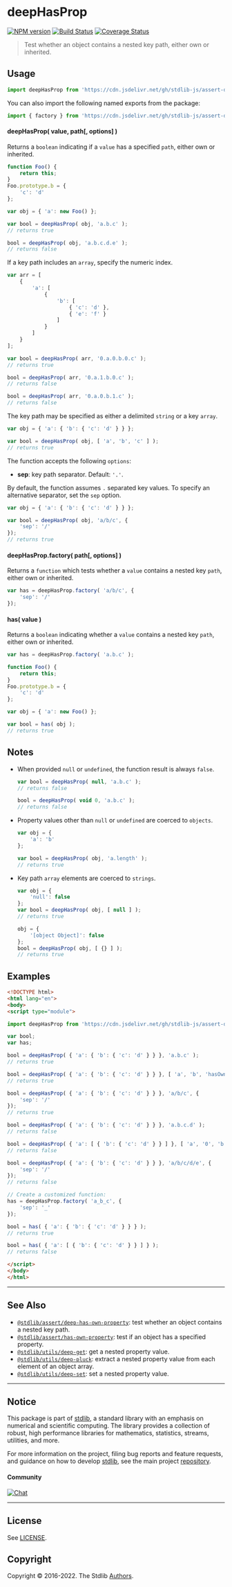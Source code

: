 <!--

@license Apache-2.0

Copyright (c) 2018 The Stdlib Authors.

Licensed under the Apache License, Version 2.0 (the "License");
you may not use this file except in compliance with the License.
You may obtain a copy of the License at

   http://www.apache.org/licenses/LICENSE-2.0

Unless required by applicable law or agreed to in writing, software
distributed under the License is distributed on an "AS IS" BASIS,
WITHOUT WARRANTIES OR CONDITIONS OF ANY KIND, either express or implied.
See the License for the specific language governing permissions and
limitations under the License.

-->

# deepHasProp

[![NPM version][npm-image]][npm-url] [![Build Status][test-image]][test-url] [![Coverage Status][coverage-image]][coverage-url] <!-- [![dependencies][dependencies-image]][dependencies-url] -->

> Test whether an object contains a nested key path, either own or inherited.



<section class="usage">

## Usage

```javascript
import deepHasProp from 'https://cdn.jsdelivr.net/gh/stdlib-js/assert-deep-has-property@esm/index.mjs';
```

You can also import the following named exports from the package:

```javascript
import { factory } from 'https://cdn.jsdelivr.net/gh/stdlib-js/assert-deep-has-property@esm/index.mjs';
```

#### deepHasProp( value, path\[, options] )

Returns a `boolean` indicating if a `value` has a specified `path`, either own or inherited.

<!-- eslint-disable object-curly-newline, object-curly-spacing -->

```javascript
function Foo() {
    return this;
}
Foo.prototype.b = {
    'c': 'd'
};

var obj = { 'a': new Foo() };

var bool = deepHasProp( obj, 'a.b.c' );
// returns true

bool = deepHasProp( obj, 'a.b.c.d.e' );
// returns false
```

If a key path includes an `array`, specify the numeric index.

<!-- eslint-disable object-curly-newline, object-curly-spacing -->

```javascript
var arr = [
    {
        'a': [
            {
                'b': [
                    { 'c': 'd' },
                    { 'e': 'f' }
                ]
            }
        ]
    }
];

var bool = deepHasProp( arr, '0.a.0.b.0.c' );
// returns true

bool = deepHasProp( arr, '0.a.1.b.0.c' );
// returns false

bool = deepHasProp( arr, '0.a.0.b.1.c' );
// returns false
```

The key path may be specified as either a delimited `string` or a key `array`.

<!-- eslint-disable object-curly-newline, object-curly-spacing -->

```javascript
var obj = { 'a': { 'b': { 'c': 'd' } } };

var bool = deepHasProp( obj, [ 'a', 'b', 'c' ] );
// returns true
```

The function accepts the following `options`:

-   **sep**: key path separator. Default: `'.'`.

By default, the function assumes `.` separated key values. To specify an alternative separator, set the `sep` option.

<!-- eslint-disable object-curly-newline, object-curly-spacing -->

```javascript
var obj = { 'a': { 'b': { 'c': 'd' } } };

var bool = deepHasProp( obj, 'a/b/c', {
    'sep': '/'
});
// returns true
```

#### deepHasProp.factory( path\[, options] )

Returns a `function` which tests whether a `value` contains a nested key `path`, either own or inherited.

```javascript
var has = deepHasProp.factory( 'a/b/c', {
    'sep': '/'
});
```

#### has( value )

Returns a `boolean` indicating whether a `value` contains a nested key `path`, either own or inherited.

<!-- eslint-disable object-curly-newline, object-curly-spacing -->

```javascript
var has = deepHasProp.factory( 'a.b.c' );

function Foo() {
    return this;
}
Foo.prototype.b = {
    'c': 'd'
};

var obj = { 'a': new Foo() };

var bool = has( obj );
// returns true
```

</section>

<!-- /.usage -->

<section class="notes">

## Notes

-   When provided `null` or `undefined`, the function result is always `false`.

    ```javascript
    var bool = deepHasProp( null, 'a.b.c' );
    // returns false

    bool = deepHasProp( void 0, 'a.b.c' );
    // returns false
    ```

-   Property values other than `null` or `undefined` are coerced to `objects`.

    ```javascript
    var obj = {
        'a': 'b'
    };

    var bool = deepHasProp( obj, 'a.length' );
    // returns true
    ```

-   Key path `array` elements are coerced to `strings`.

    ```javascript
    var obj = {
        'null': false
    };
    var bool = deepHasProp( obj, [ null ] );
    // returns true

    obj = {
        '[object Object]': false
    };
    bool = deepHasProp( obj, [ {} ] );
    // returns true
    ```

</section>

<!-- /.notes -->

<section class="examples">

## Examples

<!-- eslint-disable object-curly-newline, object-curly-spacing -->

<!-- eslint no-undef: "error" -->

```html
<!DOCTYPE html>
<html lang="en">
<body>
<script type="module">

import deepHasProp from 'https://cdn.jsdelivr.net/gh/stdlib-js/assert-deep-has-property@esm/index.mjs';

var bool;
var has;

bool = deepHasProp( { 'a': { 'b': { 'c': 'd' } } }, 'a.b.c' );
// returns true

bool = deepHasProp( { 'a': { 'b': { 'c': 'd' } } }, [ 'a', 'b', 'hasOwnProperty' ] );
// returns true

bool = deepHasProp( { 'a': { 'b': { 'c': 'd' } } }, 'a/b/c', {
    'sep': '/'
});
// returns true

bool = deepHasProp( { 'a': { 'b': { 'c': 'd' } } }, 'a.b.c.d' );
// returns false

bool = deepHasProp( { 'a': [ { 'b': { 'c': 'd' } } ] }, [ 'a', '0', 'b', 'c', 'd' ] );
// returns false

bool = deepHasProp( { 'a': { 'b': { 'c': 'd' } } }, 'a/b/c/d/e', {
    'sep': '/'
});
// returns false

// Create a customized function:
has = deepHasProp.factory( 'a_b_c', {
    'sep': '_'
});

bool = has( { 'a': { 'b': { 'c': 'd' } } } );
// returns true

bool = has( { 'a': [ { 'b': { 'c': 'd' } } ] } );
// returns false

</script>
</body>
</html>
```

</section>

<!-- /.examples -->

<!-- Section for related `stdlib` packages. Do not manually edit this section, as it is automatically populated. -->

<section class="related">

* * *

## See Also

-   <span class="package-name">[`@stdlib/assert/deep-has-own-property`][@stdlib/assert/deep-has-own-property]</span><span class="delimiter">: </span><span class="description">test whether an object contains a nested key path.</span>
-   <span class="package-name">[`@stdlib/assert/has-own-property`][@stdlib/assert/has-own-property]</span><span class="delimiter">: </span><span class="description">test if an object has a specified property.</span>
-   <span class="package-name">[`@stdlib/utils/deep-get`][@stdlib/utils/deep-get]</span><span class="delimiter">: </span><span class="description">get a nested property value.</span>
-   <span class="package-name">[`@stdlib/utils/deep-pluck`][@stdlib/utils/deep-pluck]</span><span class="delimiter">: </span><span class="description">extract a nested property value from each element of an object array.</span>
-   <span class="package-name">[`@stdlib/utils/deep-set`][@stdlib/utils/deep-set]</span><span class="delimiter">: </span><span class="description">set a nested property value.</span>

</section>

<!-- /.related -->

<!-- Section for all links. Make sure to keep an empty line after the `section` element and another before the `/section` close. -->


<section class="main-repo" >

* * *

## Notice

This package is part of [stdlib][stdlib], a standard library with an emphasis on numerical and scientific computing. The library provides a collection of robust, high performance libraries for mathematics, statistics, streams, utilities, and more.

For more information on the project, filing bug reports and feature requests, and guidance on how to develop [stdlib][stdlib], see the main project [repository][stdlib].

#### Community

[![Chat][chat-image]][chat-url]

---

## License

See [LICENSE][stdlib-license].


## Copyright

Copyright &copy; 2016-2022. The Stdlib [Authors][stdlib-authors].

</section>

<!-- /.stdlib -->

<!-- Section for all links. Make sure to keep an empty line after the `section` element and another before the `/section` close. -->

<section class="links">

[npm-image]: http://img.shields.io/npm/v/@stdlib/assert-deep-has-property.svg
[npm-url]: https://npmjs.org/package/@stdlib/assert-deep-has-property

[test-image]: https://github.com/stdlib-js/assert-deep-has-property/actions/workflows/test.yml/badge.svg?branch=main
[test-url]: https://github.com/stdlib-js/assert-deep-has-property/actions/workflows/test.yml?query=branch:main

[coverage-image]: https://img.shields.io/codecov/c/github/stdlib-js/assert-deep-has-property/main.svg
[coverage-url]: https://codecov.io/github/stdlib-js/assert-deep-has-property?branch=main

<!--

[dependencies-image]: https://img.shields.io/david/stdlib-js/assert-deep-has-property.svg
[dependencies-url]: https://david-dm.org/stdlib-js/assert-deep-has-property/main

-->

[chat-image]: https://img.shields.io/gitter/room/stdlib-js/stdlib.svg
[chat-url]: https://gitter.im/stdlib-js/stdlib/

[stdlib]: https://github.com/stdlib-js/stdlib

[stdlib-authors]: https://github.com/stdlib-js/stdlib/graphs/contributors

[umd]: https://github.com/umdjs/umd
[es-module]: https://developer.mozilla.org/en-US/docs/Web/JavaScript/Guide/Modules

[deno-url]: https://github.com/stdlib-js/assert-deep-has-property/tree/deno
[umd-url]: https://github.com/stdlib-js/assert-deep-has-property/tree/umd
[esm-url]: https://github.com/stdlib-js/assert-deep-has-property/tree/esm
[branches-url]: https://github.com/stdlib-js/assert-deep-has-property/blob/main/branches.md

[stdlib-license]: https://raw.githubusercontent.com/stdlib-js/assert-deep-has-property/main/LICENSE

<!-- <related-links> -->

[@stdlib/assert/deep-has-own-property]: https://github.com/stdlib-js/assert-deep-has-own-property/tree/esm

[@stdlib/assert/has-own-property]: https://github.com/stdlib-js/assert-has-own-property/tree/esm

[@stdlib/utils/deep-get]: https://github.com/stdlib-js/utils-deep-get/tree/esm

[@stdlib/utils/deep-pluck]: https://github.com/stdlib-js/utils-deep-pluck/tree/esm

[@stdlib/utils/deep-set]: https://github.com/stdlib-js/utils-deep-set/tree/esm

<!-- </related-links> -->

</section>

<!-- /.links -->
